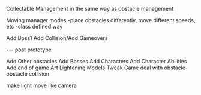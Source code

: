 Collectable Management in the same way as obstacle management


Moving manager modes
-place obstacles differently, move different speeds, etc
-class defined way



Add Boss1
Add Collision/Add Gameovers


--- post prototype

Add Other obstacles
Add Bosses
Add Characters
Add Character Abilities
Add end of game
Art
Lightening
Models
Tweak Game
deal with obstacle-obstacle collision

make light move like camera